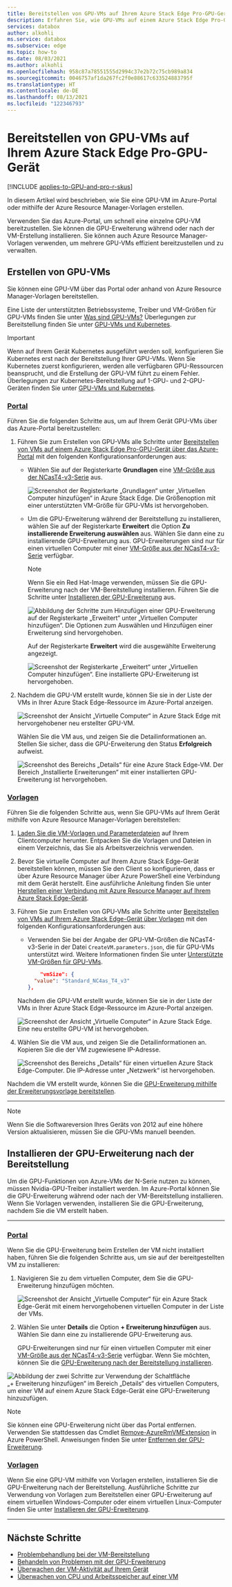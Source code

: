 ```yaml
---
title: Bereitstellen von GPU-VMs auf Ihrem Azure Stack Edge Pro-GPU-Gerät
description: Erfahren Sie, wie GPU-VMs auf einem Azure Stack Edge Pro-GPU-Gerät über das Azure-Portal oder anhand von Vorlagen erstellt und bereitgestellt werden.
services: databox
author: alkohli
ms.service: databox
ms.subservice: edge
ms.topic: how-to
ms.date: 08/03/2021
ms.author: alkohli
ms.openlocfilehash: 958c87a78551555d2994c37e2b72c75cb989a834
ms.sourcegitcommit: 0046757af1da267fc2f0e88617c633524883795f
ms.translationtype: HT
ms.contentlocale: de-DE
ms.lasthandoff: 08/13/2021
ms.locfileid: "122346793"
---
```

# <a name="deploy-gpu-vms-on-your-azure-stack-edge-pro-gpu-device"></a>Bereitstellen von GPU-VMs auf Ihrem Azure Stack Edge Pro-GPU-Gerät

[!INCLUDE [applies-to-GPU-and-pro-r-skus](../../includes/azure-stack-edge-applies-to-gpu-pro-r-sku.md)]

In diesem Artikel wird beschrieben, wie Sie eine GPU-VM im Azure-Portal oder mithilfe der Azure Resource Manager-Vorlagen erstellen.

Verwenden Sie das Azure-Portal, um schnell eine einzelne GPU-VM bereitzustellen. Sie können die GPU-Erweiterung während oder nach der VM-Erstellung installieren. Sie können auch Azure Resource Manager-Vorlagen verwenden, um mehrere GPU-VMs effizient bereitzustellen und zu verwalten.

## <a name="create-gpu-vms"></a>Erstellen von GPU-VMs

Sie können eine GPU-VM über das Portal oder anhand von Azure Resource Manager-Vorlagen bereitstellen.

Eine Liste der unterstützten Betriebssysteme, Treiber und VM-Größen für GPU-VMs finden Sie unter [Was sind GPU-VMs?](azure-stack-edge-gpu-overview-gpu-virtual-machines.md) Überlegungen zur Bereitstellung finden Sie unter [GPU-VMs und Kubernetes](azure-stack-edge-gpu-overview-gpu-virtual-machines.md#gpu-vms-and-kubernetes).


> [!IMPORTANT]
> Wenn auf Ihrem Gerät Kubernetes ausgeführt werden soll, konfigurieren Sie Kubernetes erst nach der Bereitstellung Ihrer GPU-VMs. Wenn Sie Kubernetes zuerst konfigurieren, werden alle verfügbaren GPU-Ressourcen beansprucht, und die Erstellung der GPU-VM führt zu einem Fehler. Überlegungen zur Kubernetes-Bereitstellung auf 1-GPU- und 2-GPU-Geräten finden Sie unter [GPU-VMs und Kubernetes](azure-stack-edge-gpu-overview-gpu-virtual-machines.md#gpu-vms-and-kubernetes).

### <a name="portal"></a>[Portal](#tab/portal)

Führen Sie die folgenden Schritte aus, um auf Ihrem Gerät GPU-VMs über das Azure-Portal bereitzustellen:

1. Führen Sie zum Erstellen von GPU-VMs alle Schritte unter [Bereitstellen von VMs auf einem Azure Stack Edge Pro-GPU-Gerät über das Azure-Portal](azure-stack-edge-gpu-deploy-virtual-machine-portal.md) mit den folgenden Konfigurationsanforderungen aus:

    - Wählen Sie auf der Registerkarte **Grundlagen** eine [VM-Größe aus der NCasT4-v3-Serie](azure-stack-edge-gpu-virtual-machine-sizes.md#ncast4_v3-series-preview) aus.

       ![Screenshot der Registerkarte „Grundlagen“ unter „Virtuellen Computer hinzufügen“ in Azure Stack Edge. Die Größenoption mit einer unterstützten VM-Größe für GPU-VMs ist hervorgehoben.](media/azure-stack-edge-gpu-deploy-gpu-virtual-machine/basics-vm-size-for-gpu.png)

    - Um die GPU-Erweiterung während der Bereitstellung zu installieren, wählen Sie auf der Registerkarte **Erweitert** die Option **Zu installierende Erweiterung auswählen** aus. Wählen Sie dann eine zu installierende GPU-Erweiterung aus. GPU-Erweiterungen sind nur für einen virtuellen Computer mit einer [VM-Größe aus der NCasT4-v3-Serie](azure-stack-edge-gpu-virtual-machine-sizes.md#ncast4_v3-series-preview) verfügbar.
        
        > [!NOTE]
        > Wenn Sie ein Red Hat-Image verwenden, müssen Sie die GPU-Erweiterung nach der VM-Bereitstellung installieren. Führen Sie die Schritte unter [Installieren der GPU-Erweiterung](azure-stack-edge-gpu-deploy-virtual-machine-install-gpu-extension.md) aus.
    
       ![Abbildung der Schritte zum Hinzufügen einer GPU-Erweiterung auf der Registerkarte „Erweitert“ unter „Virtuellen Computer hinzufügen“. Die Optionen zum Auswählen und Hinzufügen einer Erweiterung sind hervorgehoben.](media/azure-stack-edge-gpu-deploy-gpu-virtual-machine/add-extension-01.png)

       Auf der Registerkarte **Erweitert** wird die ausgewählte Erweiterung angezeigt.

       ![Screenshot der Registerkarte „Erweitert“ unter „Virtuellen Computer hinzufügen“. Eine installierte GPU-Erweiterung ist hervorgehoben.](media/azure-stack-edge-gpu-deploy-gpu-virtual-machine/add-extension-02.png)

1. Nachdem die GPU-VM erstellt wurde, können Sie sie in der Liste der VMs in Ihrer Azure Stack Edge-Ressource im Azure-Portal anzeigen.

    ![Screenshot der Ansicht „Virtuelle Computer“ in Azure Stack Edge mit hervorgehobener neu erstellter GPU-VM.](media/azure-stack-edge-gpu-deploy-gpu-virtual-machine/list-virtual-machines-01.png)

    Wählen Sie die VM aus, und zeigen Sie die Detailinformationen an. Stellen Sie sicher, dass die GPU-Erweiterung den Status **Erfolgreich** aufweist.

    ![Screenshot des Bereichs „Details“ für eine Azure Stack Edge-VM. Der Bereich „Installierte Erweiterungen“ mit einer installierten GPU-Erweiterung ist hervorgehoben.](media/azure-stack-edge-gpu-deploy-gpu-virtual-machine/vm-details-extension-installed.png)


### <a name="templates"></a>[Vorlagen](#tab/templates)

Führen Sie die folgenden Schritte aus, wenn Sie GPU-VMs auf Ihrem Gerät mithilfe von Azure Resource Manager-Vorlagen bereitstellen:

1. [Laden Sie die VM-Vorlagen und Parameterdateien](https://aka.ms/ase-vm-templates) auf Ihrem Clientcomputer herunter. Entpacken Sie die Vorlagen und Dateien in einem Verzeichnis, das Sie als Arbeitsverzeichnis verwenden.

1. Bevor Sie virtuelle Computer auf Ihrem Azure Stack Edge-Gerät bereitstellen können, müssen Sie den Client so konfigurieren, dass er über Azure Resource Manager über Azure PowerShell eine Verbindung mit dem Gerät herstellt. Eine ausführliche Anleitung finden Sie unter [Herstellen einer Verbindung mit Azure Resource Manager auf Ihrem Azure Stack Edge-Gerät](azure-stack-edge-gpu-connect-resource-manager.md).

1. Führen Sie zum Erstellen von GPU-VMs alle Schritte unter [Bereitstellen von VMs auf Ihrem Azure Stack Edge-Gerät über Vorlagen](azure-stack-edge-gpu-deploy-virtual-machine-templates.md) mit den folgenden Konfigurationsanforderungen aus: 
            
    - Verwenden Sie bei der Angabe der GPU-VM-Größen die NCasT4-v3-Serie in der Datei `CreateVM.parameters.json`, die für GPU-VMs unterstützt wird. Weitere Informationen finden Sie unter [Unterstützte VM-Größen für GPU-VMs](azure-stack-edge-gpu-virtual-machine-sizes.md#ncast4_v3-series-preview).

       ```json
           "vmSize": {
         "value": "Standard_NC4as_T4_v3"
       },
       ```

    Nachdem die GPU-VM erstellt wurde, können Sie sie in der Liste der VMs in Ihrer Azure Stack Edge-Ressource im Azure-Portal anzeigen.

    ![Screenshot der Ansicht „Virtuelle Computer“ in Azure Stack Edge. Eine neu erstellte GPU-VM ist hervorgehoben.](media/azure-stack-edge-gpu-deploy-gpu-virtual-machine/list-virtual-machines-01.png)

1. Wählen Sie die VM aus, und zeigen Sie die Detailinformationen an. Kopieren Sie die der VM zugewiesene IP-Adresse.

    ![Screenshot des Bereichs „Details“ für einen virtuellen Azure Stack Edge-Computer. Die IP-Adresse unter „Netzwerk“ ist hervorgehoben.](media/azure-stack-edge-gpu-deploy-gpu-virtual-machine/get-ip-of-virtual-machine.png)

Nachdem die VM erstellt wurde, können Sie die [GPU-Erweiterung mithilfe der Erweiterungsvorlage bereitstellen](azure-stack-edge-gpu-deploy-virtual-machine-install-gpu-extension.md?tabs=linux).

---

> [!NOTE]
> Wenn Sie die Softwareversion Ihres Geräts von 2012 auf eine höhere Version aktualisieren, müssen Sie die GPU-VMs manuell beenden.

## <a name="install-gpu-extension-after-deployment"></a>Installieren der GPU-Erweiterung nach der Bereitstellung

Um die GPU-Funktionen von Azure-VMs der N-Serie nutzen zu können, müssen Nvidia-GPU-Treiber installiert werden. Im Azure-Portal können Sie die GPU-Erweiterung während oder nach der VM-Bereitstellung installieren. Wenn Sie Vorlagen verwenden, installieren Sie die GPU-Erweiterung, nachdem Sie die VM erstellt haben.

---

### <a name="portal"></a>[Portal](#tab/portal)

Wenn Sie die GPU-Erweiterung beim Erstellen der VM nicht installiert haben, führen Sie die folgenden Schritte aus, um sie auf der bereitgestellten VM zu installieren:

1. Navigieren Sie zu dem virtuellen Computer, dem Sie die GPU-Erweiterung hinzufügen möchten.

    ![Screenshot der Ansicht „Virtuelle Computer“ für ein Azure Stack Edge-Gerät mit einem hervorgehobenen virtuellen Computer in der Liste der VMs.](media/azure-stack-edge-gpu-deploy-gpu-virtual-machine/add-extension-after-deployment-01.png)
  
1. Wählen Sie unter **Details** die Option **+ Erweiterung hinzufügen** aus. Wählen Sie dann eine zu installierende GPU-Erweiterung aus.

    GPU-Erweiterungen sind nur für einen virtuellen Computer mit einer [VM-Größe aus der NCasT4-v3-Serie](azure-stack-edge-gpu-virtual-machine-sizes.md#ncast4_v3-series-preview) verfügbar. Wenn Sie möchten, können Sie die [GPU-Erweiterung nach der Bereitstellung installieren](azure-stack-edge-gpu-deploy-gpu-virtual-machine.md#install-gpu-extension-after-deployment).

![Abbildung der zwei Schritte zur Verwendung der Schaltfläche „+ Erweiterung hinzufügen“ im Bereich „Details“ des virtuellen Computers, um einer VM auf einem Azure Stack Edge-Gerät eine GPU-Erweiterung hinzuzufügen.](media/azure-stack-edge-gpu-deploy-gpu-virtual-machine/add-extension-after-deployment-02.png)

> [!Note]
> Sie können eine GPU-Erweiterung nicht über das Portal entfernen. Verwenden Sie stattdessen das Cmdlet [Remove-AzureRmVMExtension](/powershell/module/azurerm.compute/remove-azurermvmextension?view=azurermps-6.13.0&preserve-view=true) in Azure PowerShell. Anweisungen finden Sie unter [Entfernen der GPU-Erweiterung](azure-stack-edge-gpu-deploy-virtual-machine-install-gpu-extension.md#remove-gpu-extension).

### <a name="templates"></a>[Vorlagen](#tab/templates)

Wenn Sie eine GPU-VM mithilfe von Vorlagen erstellen, installieren Sie die GPU-Erweiterung nach der Bereitstellung. Ausführliche Schritte zur Verwendung von Vorlagen zum Bereitstellen einer GPU-Erweiterung auf einem virtuellen Windows-Computer oder einem virtuellen Linux-Computer finden Sie unter [Installieren der GPU-Erweiterung](azure-stack-edge-gpu-deploy-virtual-machine-install-gpu-extension.md).

---

## <a name="next-steps"></a>Nächste Schritte

- [Problembehandlung bei der VM-Bereitstellung](azure-stack-edge-gpu-troubleshoot-virtual-machine-provisioning.md)
- [Behandeln von Problemen mit der GPU-Erweiterung](azure-stack-edge-gpu-troubleshoot-virtual-machine-gpu-extension-installation.md)
- [Überwachen der VM-Aktivität auf Ihrem Gerät](azure-stack-edge-gpu-monitor-virtual-machine-activity.md)
- [Überwachen von CPU und Arbeitsspeicher auf einer VM](azure-stack-edge-gpu-monitor-virtual-machine-metrics.md)
